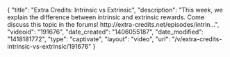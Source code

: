 {
    "title": "Extra Credits: Intrinsic vs Extrinsic",
    "description": "This week, we explain the difference between intrinsic and extrinsic rewards. Come discuss this topic in the forums! http:\/\/extra-credits.net\/episodes\/intrin...",
    "videoid": "191676",
    "date_created": "1406055187",
    "date_modified": "1418181772",
    "type": "captivate",
    "layout": "video",
    "url": "\/v\/extra-credits-intrinsic-vs-extrinsic\/191676"
}